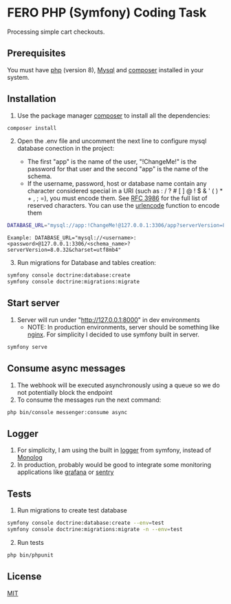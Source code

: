 # FERO PHP (Symfony) Coding Task

Processing simple cart checkouts.

## Prerequisites
You must have [php](https://www.php.net/manual/en/install.php) (version 8), [Mysql](https://dev.mysql.com/downloads/installer/) and [composer](https://getcomposer.org/download/) installed in your system.

## Installation

1. Use the package manager [composer](https://getcomposer.org/download/) to install all the dependencies:

```bash
composer install
```

2. Open the .env file and uncomment the next line to configure mysql database conection in the project:

    * The first "app" is the name of the user, "!ChangeMe!" is the password for that user and the second "app" is the name of the schema.
    * If the username, password, host or database name contain any character considered special in a URI (such as : / ? # [ ] @ ! $ & ' ( ) * + , ; =), you must encode them. See [RFC 3986](https://www.ietf.org/rfc/rfc3986.txt) for the full list of reserved characters. You can use the [urlencode](https://www.php.net/manual/en/function.urlencode.php) function to encode them

```bash
DATABASE_URL="mysql://app:!ChangeMe!@127.0.0.1:3306/app?serverVersion=8.0.32&charset=utf8mb4"
```

    Example: DATABASE_URL="mysql://<username>:<password>@127.0.0.1:3306/<schema_name>?serverVersion=8.0.32&charset=utf8mb4"


3. Run migrations for Database and tables creation:

```bash
symfony console doctrine:database:create
symfony console doctrine:migrations:migrate
```

## Start server

1. Server will run under "http://127.0.0.1:8000" in dev environments
    * NOTE: In production environments, server should be something like [nginx](https://docs.nginx.com/nginx/admin-guide/installing-nginx/installing-nginx-open-source/). For simplicity I decided to use symfony built in server.

```bash
symfony serve
```

## Consume async messages

1. The webhook will be executed asynchronously using a queue so we do not potentially block the endpoint
2. To consume the messages run the next command:

```bash
php bin/console messenger:consume async
```

## Logger

1. For simplicity, I am using the built in [logger](https://symfony.com/doc/current/components/console/logger.html) from symfony, instead of [Monolog](https://symfony.com/doc/current/logging.html#monolog)
2. In production, probably would be good to integrate some monitoring applications like [grafana](https://grafana.com/products/cloud/logs/) or [sentry](https://sentry.io/product/error-monitoring/)

## Tests

1. Run migrations to create test database

```bash
symfony console doctrine:database:create --env=test
symfony console doctrine:migrations:migrate -n --env=test
```

2. Run tests

```bash
php bin/phpunit
```

## License

[MIT](https://choosealicense.com/licenses/mit/)

